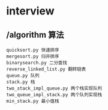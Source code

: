 # interview

## /algorithm 算法

    quicksort.py 快速排序
    mergesort.py 归并排序
    binarysearch.py 二分查找
    reverse_linked_list.py 翻转链表
    queue.py 队列
    stack.py 栈
    two_stack_impl_queue.py 两个栈实现队列
    two_queue_impl_stack.py 两个队列实现栈
    min_stack.py 最小值栈


